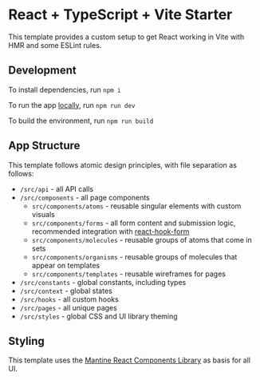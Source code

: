 # React + TypeScript + Vite Starter

This template provides a custom setup to get React working in Vite with HMR and some ESLint rules.

## Development

To install dependencies, run
`npm i`

To run the app [locally](http://localhost:5173/), run
`npm run dev`

To build the environment, run
`npm run build`

## App Structure

This template follows atomic design principles, with file separation as follows:

- `/src/api` - all API calls
- `/src/components` - all page components
  - `src/components/atoms` - reusable singular elements with custom visuals
  - `src/components/forms` - all form content and submission logic, recommended integration with [react-hook-form](https://www.react-hook-form.com/)
  - `src/components/molecules` - reusable groups of atoms that come in sets
  - `src/components/organisms` - reusable groups of molecules that appear on templates
  - `src/components/templates` - reusable wireframes for pages
- `/src/constants` - global constants, including types
- `/src/context` - global states
- `/src/hooks` - all custom hooks
- `/src/pages` - all unique pages
- `/src/styles` - global CSS and UI library theming

## Styling

This template uses the [Mantine React Components Library](https://mantine.dev/) as basis for all UI.

